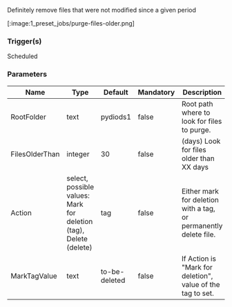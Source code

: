 
Definitely remove files that were not modified since a given period

[:image:1_preset_jobs/purge-files-older.png]

### Trigger(s)
Scheduled


### Parameters
|Name|Type|Default|Mandatory|Description|
|----|----|-------|---------|-----------|
|RootFolder|text|pydiods1|false|Root path where to look for files to purge.|
|FilesOlderThan|integer|30|false|(days) Look for files older than XX days|
|Action|select, possible values: Mark for deletion (tag), Delete (delete)|tag|false|Either mark for deletion with a tag, or permanently delete file.|
|MarkTagValue|text|to-be-deleted|false|If Action is "Mark for deletion", value of the tag to set. |


